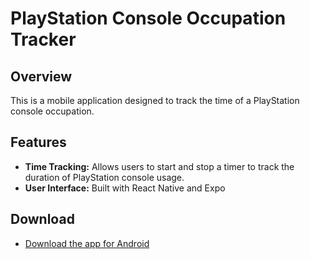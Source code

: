 # PlayStation Console Occupation Tracker

## Overview
This is a mobile application designed to track the time of a PlayStation console occupation. 

## Features
- **Time Tracking:** Allows users to start and stop a timer to track the duration of PlayStation console usage.
- **User Interface:** Built with React Native and Expo
  
## Download
- [Download the app for Android](https://expo.dev/artifacts/eas/5ERDDZLTVyfHAWzgfpynQs.apk)
